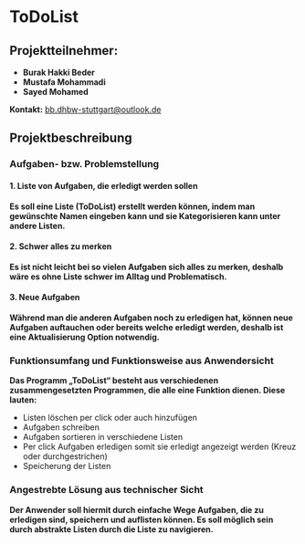 # ToDoList

## Projektteilnehmer:


- **Burak Hakki Beder**
- **Mustafa Mohammadi**
- **Sayed Mohamed**

**Kontakt:** <bb.dhbw-stuttgart@outlook.de>

## Projektbeschreibung

### Aufgaben- bzw. Problemstellung
#### 1.	Liste von Aufgaben, die erledigt werden sollen
**Es soll eine Liste (ToDoList) erstellt werden können, indem man gewünschte Namen eingeben kann und sie Kategorisieren kann unter andere Listen.**

#### 2.	Schwer alles zu merken
**Es ist nicht leicht bei so vielen Aufgaben sich alles zu merken, deshalb wäre es ohne Liste schwer im Alltag und Problematisch.**

#### 3.	Neue Aufgaben
**Während man die anderen Aufgaben noch zu erledigen hat, können neue Aufgaben auftauchen oder bereits welche erledigt werden, deshalb ist eine Aktualisierung Option notwendig.**

### Funktionsumfang und Funktionsweise aus Anwendersicht
**Das Programm „ToDoList“ besteht aus verschiedenen zusammengesetzten Programmen, die alle eine Funktion dienen. Diese lauten:**

- Listen löschen per click oder auch hinzufügen
-	Aufgaben schreiben
-	Aufgaben sortieren in verschiedene Listen
-	Per click Aufgaben erledigen somit sie erledigt angezeigt werden (Kreuz oder durchgestrichen)
-	Speicherung der Listen

### Angestrebte Lösung aus technischer Sicht
**Der Anwender soll hiermit durch einfache Wege Aufgaben, die zu erledigen sind, speichern und auflisten können. Es soll möglich sein durch abstrakte Listen durch die Liste zu navigieren.**


